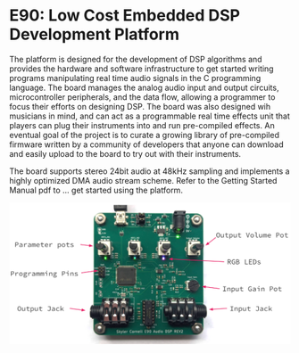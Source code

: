 # E90: Low Cost Embedded DSP Development Platform

The platform is designed for the development of DSP algorithms and provides the hardware and software infrastructure to get started writing programs manipulating real time audio signals in the C programming language. The board manages the analog audio input and output circuits, microcontroller peripherals, and the data flow, allowing a programmer to focus their efforts on designing DSP. The board was also designed wih musicians in mind, and can act as a programmable real time effects unit that players can plug their instruments into and run pre-compiled effects. An eventual goal of the project is to curate a growing library of pre-compiled firmware written by a community of developers that anyone can download and easily upload to the board to try out with their instruments. 

The board supports stereo 24bit audio at 48kHz sampling and implements a highly optimized DMA audio stream scheme. Refer to the Getting Started Manual pdf to ... get started using the platform.


![](Hardware.png)



